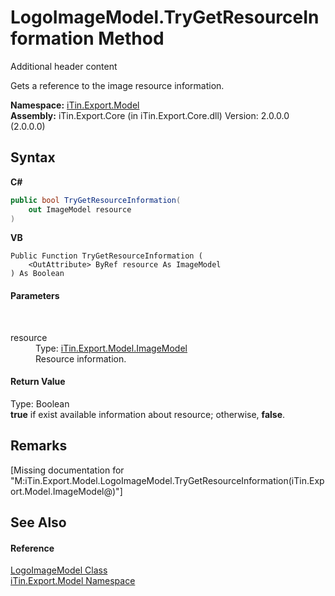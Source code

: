 # LogoImageModel.TryGetResourceInformation Method 
Additional header content 

Gets a reference to the image resource information.

**Namespace:**&nbsp;<a href="N_iTin_Export_Model">iTin.Export.Model</a><br />**Assembly:**&nbsp;iTin.Export.Core (in iTin.Export.Core.dll) Version: 2.0.0.0 (2.0.0.0)

## Syntax

**C#**<br />
``` C#
public bool TryGetResourceInformation(
	out ImageModel resource
)
```

**VB**<br />
``` VB
Public Function TryGetResourceInformation ( 
	<OutAttribute> ByRef resource As ImageModel
) As Boolean
```


#### Parameters
&nbsp;<dl><dt>resource</dt><dd>Type: <a href="T_iTin_Export_Model_ImageModel">iTin.Export.Model.ImageModel</a><br />Resource information.</dd></dl>

#### Return Value
Type: Boolean<br /><strong>true</strong> if exist available information about resource; otherwise, <strong>false</strong>.

## Remarks
\[Missing <remarks> documentation for "M:iTin.Export.Model.LogoImageModel.TryGetResourceInformation(iTin.Export.Model.ImageModel@)"\]

## See Also


#### Reference
<a href="T_iTin_Export_Model_LogoImageModel">LogoImageModel Class</a><br /><a href="N_iTin_Export_Model">iTin.Export.Model Namespace</a><br />